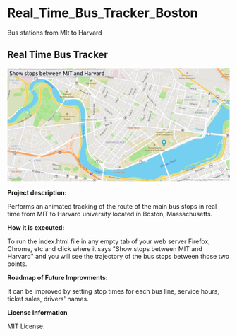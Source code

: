 # Real_Time_Bus_Tracker_Boston
Bus stations from MIt to Harvard


## Real Time Bus Tracker
<img src = "Boston2.png" width = "700" />

**Project description:**

Performs an animated tracking of the route of the main bus stops in real time from MIT to Harvard university located in Boston, Massachusetts. 

**How it is executed:**

To run the index.html file in any empty tab of your web server Firefox, Chrome, etc and click where it says "Show stops between MIT and Harvard" and you will see the trajectory of the bus stops between those two points.

**Roadmap of Future Improvments:**

It can be improved by setting stop times for each bus line, service hours, ticket sales, drivers' names.

**License Information** 

MIT License.

